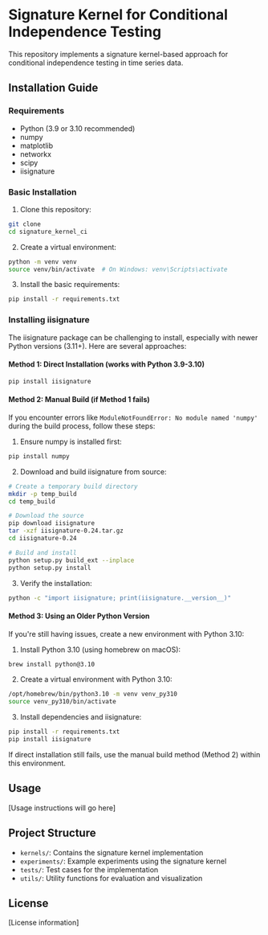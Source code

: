 # Signature Kernel for Conditional Independence Testing

This repository implements a signature kernel-based approach for conditional independence testing in time series data.

## Installation Guide

### Requirements
- Python (3.9 or 3.10 recommended)
- numpy
- matplotlib
- networkx
- scipy
- iisignature

### Basic Installation

1. Clone this repository:
```bash
git clone 
cd signature_kernel_ci
```

2. Create a virtual environment:
```bash
python -m venv venv
source venv/bin/activate  # On Windows: venv\Scripts\activate
```

3. Install the basic requirements:
```bash
pip install -r requirements.txt
```

### Installing iisignature

The iisignature package can be challenging to install, especially with newer Python versions (3.11+). Here are several approaches:

#### Method 1: Direct Installation (works with Python 3.9-3.10)
```bash
pip install iisignature
```

#### Method 2: Manual Build (if Method 1 fails)

If you encounter errors like `ModuleNotFoundError: No module named 'numpy'` during the build process, follow these steps:

1. Ensure numpy is installed first:
```bash
pip install numpy
```

2. Download and build iisignature from source:
```bash
# Create a temporary build directory
mkdir -p temp_build
cd temp_build

# Download the source
pip download iisignature
tar -xzf iisignature-0.24.tar.gz
cd iisignature-0.24

# Build and install
python setup.py build_ext --inplace
python setup.py install
```

3. Verify the installation:
```bash
python -c "import iisignature; print(iisignature.__version__)"
```

#### Method 3: Using an Older Python Version

If you're still having issues, create a new environment with Python 3.10:

1. Install Python 3.10 (using homebrew on macOS):
```bash
brew install python@3.10
```

2. Create a virtual environment with Python 3.10:
```bash
/opt/homebrew/bin/python3.10 -m venv venv_py310
source venv_py310/bin/activate
```

3. Install dependencies and iisignature:
```bash
pip install -r requirements.txt
pip install iisignature
```

If direct installation still fails, use the manual build method (Method 2) within this environment.

## Usage

[Usage instructions will go here]

## Project Structure

- `kernels/`: Contains the signature kernel implementation
- `experiments/`: Example experiments using the signature kernel
- `tests/`: Test cases for the implementation
- `utils/`: Utility functions for evaluation and visualization

## License

[License information]
